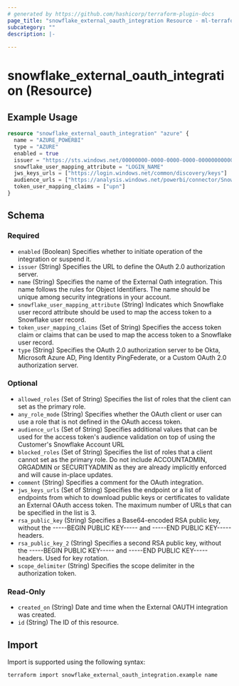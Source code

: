 ```yaml
---
# generated by https://github.com/hashicorp/terraform-plugin-docs
page_title: "snowflake_external_oauth_integration Resource - ml-terraform-provider-snowflake"
subcategory: ""
description: |-
  
---
```


# snowflake_external_oauth_integration (Resource)



## Example Usage

```terraform
resource "snowflake_external_oauth_integration" "azure" {
  name = "AZURE_POWERBI"
  type = "AZURE"
  enabled = true
  issuer = "https://sts.windows.net/00000000-0000-0000-0000-000000000000"
  snowflake_user_mapping_attribute = "LOGIN_NAME"
  jws_keys_urls	= ["https://login.windows.net/common/discovery/keys"]
  audience_urls	= ["https://analysis.windows.net/powerbi/connector/Snowflake"]
  token_user_mapping_claims = ["upn"]
}
```

<!-- schema generated by tfplugindocs -->
## Schema

### Required

- `enabled` (Boolean) Specifies whether to initiate operation of the integration or suspend it.
- `issuer` (String) Specifies the URL to define the OAuth 2.0 authorization server.
- `name` (String) Specifies the name of the External Oath integration. This name follows the rules for Object Identifiers. The name should be unique among security integrations in your account.
- `snowflake_user_mapping_attribute` (String) Indicates which Snowflake user record attribute should be used to map the access token to a Snowflake user record.
- `token_user_mapping_claims` (Set of String) Specifies the access token claim or claims that can be used to map the access token to a Snowflake user record.
- `type` (String) Specifies the OAuth 2.0 authorization server to be Okta, Microsoft Azure AD, Ping Identity PingFederate, or a Custom OAuth 2.0 authorization server.

### Optional

- `allowed_roles` (Set of String) Specifies the list of roles that the client can set as the primary role.
- `any_role_mode` (String) Specifies whether the OAuth client or user can use a role that is not defined in the OAuth access token.
- `audience_urls` (Set of String) Specifies additional values that can be used for the access token's audience validation on top of using the Customer's Snowflake Account URL
- `blocked_roles` (Set of String) Specifies the list of roles that a client cannot set as the primary role. Do not include ACCOUNTADMIN, ORGADMIN or SECURITYADMIN as they are already implicitly enforced and will cause in-place updates.
- `comment` (String) Specifies a comment for the OAuth integration.
- `jws_keys_urls` (Set of String) Specifies the endpoint or a list of endpoints from which to download public keys or certificates to validate an External OAuth access token. The maximum number of URLs that can be specified in the list is 3.
- `rsa_public_key` (String) Specifies a Base64-encoded RSA public key, without the -----BEGIN PUBLIC KEY----- and -----END PUBLIC KEY----- headers.
- `rsa_public_key_2` (String) Specifies a second RSA public key, without the -----BEGIN PUBLIC KEY----- and -----END PUBLIC KEY----- headers. Used for key rotation.
- `scope_delimiter` (String) Specifies the scope delimiter in the authorization token.

### Read-Only

- `created_on` (String) Date and time when the External OAUTH integration was created.
- `id` (String) The ID of this resource.

## Import

Import is supported using the following syntax:

```shell
terraform import snowflake_external_oauth_integration.example name
```
